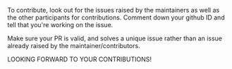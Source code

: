 To contribute, look out for the issues raised by the maintainers as well as the other participants for contributions. Comment down your github ID and tell that you're working on the issue.

Make sure your PR is valid, and solves a unique issue rather than an issue already raised by the maintainer/contributors.

LOOKING FORWARD TO YOUR CONTRIBUTIONS!
